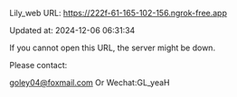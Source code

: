 Lily_web URL: https://222f-61-165-102-156.ngrok-free.app

Updated at: 2024-12-06 06:31:34

If you cannot open this URL, the server might be down.

Please contact: 

goley04@foxmail.com Or Wechat:GL_yeaH